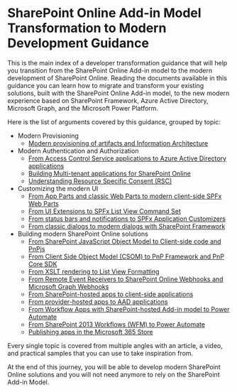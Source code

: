 # SharePoint Online Add-in Model Transformation to Modern Development Guidance
This is the main index of a developer transformation guidance that will help you transition from the SharePoint Online Add-in model to the modern development of SharePoint Online.
Reading the documents available in this guidance you can learn how to migrate and transform your existing solutions, built with the SharePoint Online Add-in model, to the new modern experience based on SharePoint Framework, Azure Active Directory, Microsoft Graph, and the Microsoft Power Platform.

Here is the list of arguments covered by this guidance, grouped by topic:

- Modern Provisioning
    * [Modern provisioning of artifacts and Information Architecture](./Modern-Provisioning.md)
- Modern Authentication and Authorization
    * [From Access Control Service applications to Azure Active Directory applications](./From-ACS-to-AAD-apps.md)
    * [Building Multi-tenant applications for SharePoint Online](./Multi-tenant-applications.md)
    * [Understanding Resource Specific Consent (RSC)](./Understanding-RSC-for-MSGraph-and-SharePoint-Online.md)
- Customizing the modern UI
    * [From App Parts and classic Web Parts to modern client-side SPFx Web Parts](./From-App-Parts-to-Modern-Web-Parts.md)
    * [From UI Extensions to SPFx List View Command Set](./From-UI-Extensions-to-ListView-Command-Sets.md)
    * [From status bars and notifications to SPFx Application Customizers](./From-Notifications-to-Application-Customizers.md)
    * [From classic dialogs to modern dialogs with SharePoint Framework](./From-classic-Dialogs-to-modern-Dialogs.md)
- Building modern SharePoint Online solutions
    * [From SharePoint JavaScript Object Model to Client-side code and PnPjs](./From-JSOM-to-Client-Side.md)
    - [From Client Side Object Model (CSOM) to PnP Framework and PnP Core SDK](./From-CSOM-to-PnP-Libraries.md)
    - [From XSLT rendering to List View Formatting](./From-XSLT-to-List-View-Formatting.md)
    * [From Remote Event Receivers to SharePoint Online Webhooks and Microsoft Graph Webhooks](./From-Remote-Event-Receivers-to-Webhooks.md)
    - [From SharePoint-hosted apps to client-side applications](./From-SharePoint-Hosted-to-Client-Side.md)
    - [From provider-hosted apps to AAD applications](./From-Provider-Hosted-to-AAD-applications.md)
    - [From Workflow Apps with SharePoint-hosted Add-in model to Power Automate](./From-Workflow-Apps-to-Power-Automate.md)
    - [From SharePoint 2013 Workflows (WFM) to Power Automate](./From-WFM-to-Power-Automate.md)
    - [Publishing apps in the Microsoft 365 Store](./Publishing-apps-on-the-Microsoft-365-Store.md)

Every single topic is covered from multiple angles with an article, a video, and practical samples that you can use to take inspiration from.

At the end of this journey, you will be able to develop modern SharePoint Online solutions and you will not need anymore to rely on the SharePoint Add-in Model.
